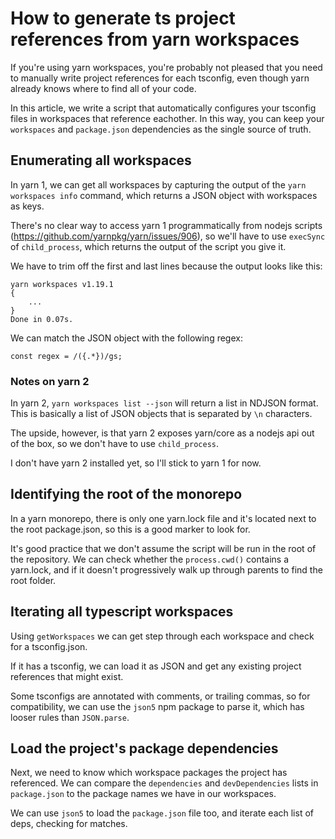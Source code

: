 # How to generate ts project references from yarn workspaces

If you're using yarn workspaces, you're probably not pleased that you need to 
manually write project references for each tsconfig, even though yarn already
knows where to find all of your code.

In this article, we write a script that automatically configures your tsconfig
files in workspaces that reference eachother. In this way, you can keep your
`workspaces` and `package.json` dependencies as the single source of truth.

## Enumerating all workspaces

In yarn 1, we can get all workspaces by capturing the output of the 
`yarn workspaces info` command, which returns a JSON object with workspaces
as keys.

There's no clear way to access yarn 1 programmatically from nodejs scripts 
(https://github.com/yarnpkg/yarn/issues/906), so we'll have to use `execSync` 
of `child_process`, which returns the output of the script you give it.

We have to trim off the first and last lines because the output looks like this:
```
yarn workspaces v1.19.1
{
    ...
}
Done in 0.07s.
```

We can match the JSON object with the following regex:

`const regex = /({.*})/gs;`

### Notes on yarn 2

In yarn 2, `yarn workspaces list --json` will return a list in NDJSON format.
This is basically a list of JSON objects that is separated by `\n` characters.

The upside, however, is that yarn 2 exposes yarn/core as a nodejs api out of the
box, so we don't have to use `child_process`.

I don't have yarn 2 installed yet, so I'll stick to yarn 1 for now.

## Identifying the root of the monorepo

In a yarn monorepo, there is only one yarn.lock file and it's located next to the
root package.json, so this is a good marker to look for.

It's good practice that we don't assume the script will be run in the root of
the repository. We can check whether the `process.cwd()` contains a yarn.lock, and if it
doesn't progressively walk up through parents to find the root folder.

## Iterating all typescript workspaces

Using `getWorkspaces` we can get step through each workspace and check for a tsconfig.json.

If it has a tsconfig, we can load it as JSON and get any existing project references that 
might exist.

Some tsconfigs are annotated with comments, or trailing commas, so for compatibility, we can use 
the `json5` npm package to parse it, which has looser rules than `JSON.parse`.

## Load the project's package dependencies

Next, we need to know which workspace packages the project has referenced. We can compare the
`dependencies` and `devDependencies` lists in `package.json` to the package names we have in
our workspaces.

We can use `json5` to load the `package.json` file too, and iterate each list of deps, checking
for matches.